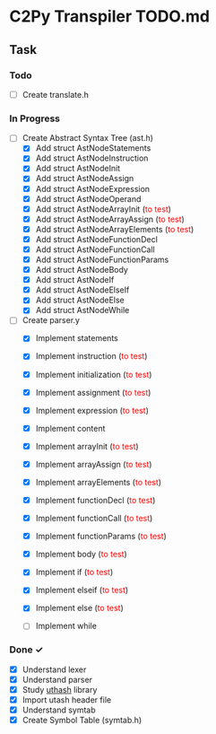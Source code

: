 # C2Py Transpiler TODO.md

## Task

### Todo

- [ ] Create translate.h

### In Progress

- [ ] Create Abstract Syntax Tree (ast.h)
    - [x] Add struct AstNodeStatements
    - [x] Add struct AstNodeInstruction
    - [x] Add struct AstNodeInit
    - [x] Add struct AstNodeAssign
    - [x] Add struct AstNodeExpression
    - [x] Add struct AstNodeOperand
    - [x] Add struct AstNodeArrayInit (<span style="color:red">to test</span>)
    - [x] Add struct AstNodeArrayAssign (<span style="color:red">to test</span>)
    - [x] Add struct AstNodeArrayElements (<span style="color:red">to test</span>)
    - [x] Add struct AstNodeFunctionDecl
    - [x] Add struct AstNodeFunctionCall
    - [x] Add struct AstNodeFunctionParams
    - [x] Add struct AstNodeBody
    - [x] Add struct AstNodeIf
    - [x] Add struct AstNodeElseIf
    - [x] Add struct AstNodeElse
    - [x] Add struct AstNodeWhile
- [ ] Create parser.y
    - [x] Implement statements
    - [x] Implement instruction (<span style="color:red">to test</span>)
    - [x] Implement initialization (<span style="color:red">to test</span>)
    - [x] Implement assignment (<span style="color:red">to test</span>)
    - [x] Implement expression (<span style="color:red">to test</span>)
    - [x] Implement content
    - [x] Implement arrayInit (<span style="color:red">to test</span>)
    - [x] Implement arrayAssign (<span style="color:red">to test</span>)
    - [x] Implement arrayElements (<span style="color:red">to test</span>)
    - [x] Implement functionDecl (<span style="color:red">to test</span>)
    - [x] Implement functionCall (<span style="color:red">to test</span>)
    - [x] Implement functionParams (<span style="color:red">to test</span>)
    - [x] Implement body (<span style="color:red">to test</span>)
    - [x] Implement if (<span style="color:red">to test</span>)
    - [x] Implement elseif (<span style="color:red">to test</span>)
    - [x] Implement else (<span style="color:red">to test</span>)
    - [ ] Implement while


### Done ✓
- [x] Understand lexer
- [x] Understand parser
- [x] Study [uthash](https://troydhanson.github.io/uthash/) library 
- [x] Import utash header file
- [x] Understand symtab
- [x] Create Symbol Table (symtab.h)